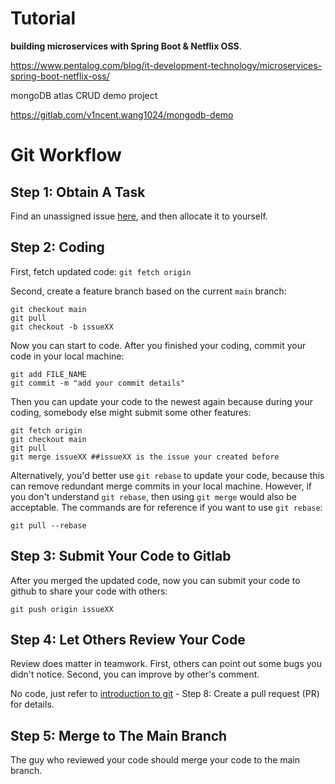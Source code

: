# Tutorial

**building microservices with Spring Boot & Netflix OSS**.

https://www.pentalog.com/blog/it-development-technology/microservices-spring-boot-netflix-oss/

mongoDB atlas CRUD demo project

https://gitlab.com/v1ncent.wang1024/mongodb-demo

# Git Workflow

## Step 1: Obtain A Task

Find an unassigned issue [here](https://gitlab.com/comp30220/2022/hunger-game/-/issues), and then allocate it to yourself.

## Step 2: Coding

First, fetch updated code: `git fetch origin`

Second, create a feature branch based on the current `main` branch:

```
git checkout main
git pull
git checkout -b issueXX
```

Now you can start to code. After you finished your coding, commit your code in your local machine:

```
git add FILE_NAME
git commit -m "add your commit details"
```

Then you can update your code to the newest again because during your coding, somebody else might submit some other features:

```
git fetch origin
git checkout main
git pull
git merge issueXX ##issueXX is the issue your created before
```

Alternatively, you'd better use `git rebase` to update your code, because this can remove redundant merge commits in your local machine. However, if you don't understand `git rebase`, then using `git merge` would also be acceptable. The commands are for reference if you want to use `git rebase`:

```
git pull --rebase
```

## Step 3: Submit Your Code to Gitlab

After you merged the updated code, now you can submit your code to github to share your code with others:

```
git push origin issueXX
```

## Step 4: Let Others Review Your Code

Review does matter in teamwork. First, others can point out some bugs you didn't notice. Second, you can improve by other's comment.

No code, just refer to [introduction to git](https://product.hubspot.com/blog/git-and-github-tutorial-for-beginners) - Step 8: Create a pull request (PR) for details.

## Step 5: Merge to The Main Branch

The guy who reviewed your code should merge your code to the main branch.